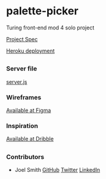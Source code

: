 # palette-picker

Turing front-end mod 4 solo project

[Project Spec](http://frontend.turing.io/projects/palette-picker.html)

[Heroku deployment](https://joel-palette-picker.herokuapp.com/)

##

### Server file 

[server.js](https://github.com/JoelSmith123/palette-picker/blob/master/server.js)

### Wireframes

[Available at Figma](https://www.figma.com/file/fZ4vMGZ2gczlDRLWrI1jlwfs/Palette-Picker?node-id=0%3A1)

### Inspiration

[Available at Dribble](https://dribbble.com/shots/4006076-Nespresso-e-commerce-site)

## 

### Contributors
 * Joel Smith [GitHub](https://github.com/JoelSmith123) [Twitter](https://twitter.com/j0elsmith123) [LinkedIn](https://www.linkedin.com/in/joelsmith123/)
